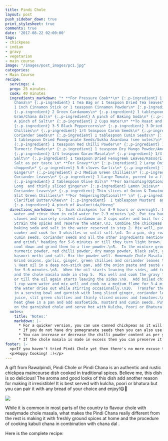 ```yaml
---
title: Pindi Chole
layout: post
push_sidebar_down: true
print_stylesheet: true
comments: true
date: '2017-08-22 02:00:00'
tags:
- chickpeas
- indian
- gravy
- vegetarian
- main course
image: "/images/post_images/pc1.jpg"
categories:
- Main Course
recipe:
  servings: 4
  prep: 25 minutes
  cook: 40 minutes
  ingredients_markdown: "* **For Pressure Cook**\n* {:.p-ingredient} 1 Cup White Chickpeas/Kabuli
    Chana\n* {:.p-ingredient} 1 Tea Bag or 1 teaspoon Dried Tea leaves\n* {:.p-ingredient}
    1 inch Cinnamon Stick or 1 teaspoon Cinnamon Powder\n* {:.p-ingredient} 2 Cloves\n*
    {:.p-ingredient} 2 Green Cardamoms\n* {:.p-ingredient} 1 tablespoon Split Bengal
    Gram/Chana dal\n* {:.p-ingredient} A pinch of Baking Soda\n* {:.p-ingredient}
    A pinch of Salt\n* {:.p-ingredient} 2 Cups Water\n* **To Roast and Grind**\n*
    {:.p-ingredient} 3-5 Black Peppercorns\n* {:.p-ingredient} 3 Dried Kashmiri Red
    Chillies\n* {:.p-ingredient} 1/4 teaspoon Carom Seeds\n* {:.p-ingredient} 1 tablespoon
    Coriander Seeds\n* {:.p-ingredient} 1 tablespoon Cumin Seeds\n* {:.p-ingredient}
    1 tablespoon Dried Pomegranate Seeds/Sukha Anardana (see notes)\n* **To Mix Together**\n*
    {:.p-ingredient} 1 teaspoon Red Chilli Powder\n* {:.p-ingredient} 1/2 teaspoon
    Turmeric Powder\n* {:.p-ingredient} 1 teaspoon Dry Mango Powder/Amchur Powder\n*
    {:.p-ingredient} 1/4 teaspoon Garam Masala\n* {:.p-ingredient} 1/4 teaspoon Black
    Salt\n* {:.p-ingredient} 1 teaspoon Dried Fenugreek Leaves/Kasoori Methi\n* {:.p-ingredient}
    Salt as per taste \n* **For Gravy**\n* {:.p-ingredient} 2 Large Onions, roughly
    chopped\n* {:.p-ingredient} 5-6 cloves Garlic\n* {:.p-ingredient} 1 teaspoon grated
    Ginger\n* {:.p-ingredient} 2-3 Medium Green Chillies\n* {:.p-ingredient} 2 tablespoon
    Coriander Leaves\n* {:.p-ingredient} 1 Large Tomato, pureed to a fine paste\n*
    {:.p-ingredient} 2 tablespoon Olive Oil\n* **For Garnishing(Optional)** \n* {:.p-ingredient}
    Long  and thinly sliced ginger\n* {:.p-ingredient} Lemon Juice\n* {:.p-ingredient}
    Coriander Leaves\n* {:.p-ingredient} Thin slices of Onion & Tomatoes\n* {:.p-ingredient}
    Slit Green Chillies\n* **For Tempering(Optional)** \n* {:.p-ingredient} 2 tablespoon
    Clarified Butter/Ghee\n* {:.p-ingredient}  1 tablespoon Mustard  and Cumin seeds\n*
    {:.p-ingredient} A pinch of Asafoetida/Heeng"
  directions_markdown: "1. Soak chickpeas for 8-9 hours or overnight. Drain the excess
    water and rinse them in cold water for 2-3 minutes.\n2. Put tea bag/powder, cinnamon,
    cloves and coarsely crushed cardamom in 2 cups water and boil for 2-3 minutes.
    Strain the spices and reserve the water.\n3. Combine the chickpeas, chana dal,
    baking soda and salt in the water reserved in step 2. Mix well, put in a pressure
    cooker and cook for 3 whistles or until soft.\n4. In a pan, dry roast black peppercorns,
    cumin seeds, coriander seeds and all the other ingredients mentioned in \"to roast
    and grind\" heading for 5-6 minutes or till they turn light brown. Let the spices
    cool down and grind them to a fine powder.\n5.  In the mixture ground above, add
    turmeric powder, red chilli powder, dry mango powder, black salt, garam masala,
    kasoori methi and salt. Mix the powder well. Homemade Chole Masala is ready. \n6.
    Grind onions, garlic, ginger, green chillies and coriander leaves to a fine paste.\n7.
    \ Heat oil in a deep non-stick pan, add the onion paste and sauté on a medium
    for 5-6 minutes.\n8.  When the oil starts leaving the sides, add tomato pureé
    and the chole masala made in step 5.  Mix well and cook the gravy for 6-7 minutes
    or till the oil again starts leaving the sides.\n9.  Add boiled chickpeas and
    1 cup warm water and mix well and cook on a medium flame for 3-4 minutes or till
    the water dries out while stirring occasionally.\n10.  Transfer the prepared chole
    in a serving bowl and garnish with long sliced ginger, coriander leaves, lemon
    juice, slit green chillies and thinly sliced onions and tomatoes.\n12. For tempering,
    heat ghee in a pan and add asafoetida, mustard and cumin seeds. Put the tempering
    on the garnished chole and serve hot with Kulcha, Poori or Bhatura."
  notes:
    title: 'Notes:'
    markdown: |-
      * For a quicker version, you can use canned chickpeas as it will save soaking and boiling time.
      * If you do not have dry pomegranate seeds then you can also use tamarind paste. In this case, add the tamarind paste in step 8 after adding tomato pureé.
      * You can increase or decrease the chilli powder content as per your taste.
      * If the chole masala is made in excess then you can preserve it for a couple of months. Put it in an air tight container and keep in your refrigerator.
footer: |-
  <p>If you haven't tried Pindi Chole yet then there's no more excuse to do it and you are going to love it! Do try this recipe at home and let us know how it went. Leave a comment, take a picture, post it on Instagram and tag us @hungertreats.</p>
  <p>Happy Cooking! :)</p>
---
```


A gift from Rawalpindi, Pindi Chole or Pindi Chana is an authentic and rustic chickpea maincourse dish cooked in traditional spices. Believe me, this dish is so delicious! The aroma and good looks of this dish add another reason for making it irresistible! It is best served with kulcha, poori or bhatura but you can pair it with any bread of your choice and enjoy!😋🍛⠀

![]({{site.url}}/images/post_images/pc2.jpg)

While it is common in most parts of the country to flavour chole with readymade chole masala, what makes the Pindi Chana really different from the rest is making it with freshly ground spices at home and the procedure of cooking kabuli chana in combination with chana dal .

Here is the complete recipe: